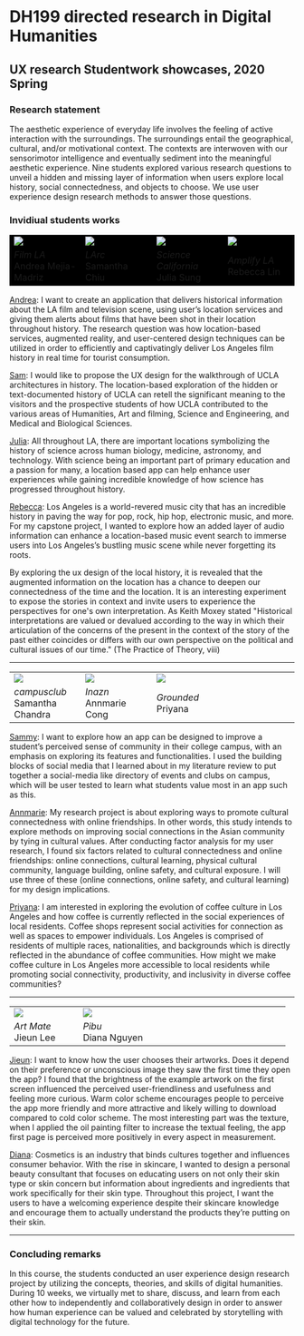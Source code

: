 # DH199 directed research in Digital Humanities 
## UX research Studentwork showcases, 2020 Spring

### Research statement

The aesthetic experience of everyday life involves the feeling of active interaction with the surroundings. The surroundings entail the geographical, cultural, and/or motivational context. The contexts are interwoven with our sensorimotor intelligence and eventually sediment into the meaningful aesthetic experience. Nine students explored various research questions to unveil a hidden and missing layer of information when users explore local history, social connectedness, and objects to choose. We use user experience design research methods to answer those questions.

### Invidiual students works

<table style="background-color: black">
  <tr>
    <td width="25%"> <a href="https://ux-ui-design-lab.github.io/DH199/2020Spring/andrea-flim-3s.gif"> <img src="https://ux-ui-design-lab.github.io/DH199/2020Spring/andrea-filmLA.png" ></a>
    </td>
    <td width="25%">  <a href="https://ux-ui-design-lab.github.io/DH199/2020Spring/sam-LArc.gif" target="_blank"> <img src="https://ux-ui-design-lab.github.io/DH199/2020Spring/sam-LArc.png" ></a>
    </td>
    <td width="25%"> <a href="https://ux-ui-design-lab.github.io/DH199/2020Spring/Julia-3d.gif"> <img src="https://ux-ui-design-lab.github.io/DH199/2020Spring/julia-science.png" ></a>
    </td>
    <td width="25%">  <a href="https://ux-ui-design-lab.github.io/DH199/2020Spring/rebecca-3s.gif"> <img src="https://ux-ui-design-lab.github.io/DH199/2020Spring/rebecca-amplifyLA.png" ></a>
    </td>
  </tr>
  <tr>
    <td width="25%"> <em> Film LA</em> <br> Andrea Mejia-Madriz  
    </td>
    <td width="25%"> <em> LArc </em> <br> Samantha Chiu 
    </td>
    <td width="25%"> <em> Science California </em> <br> Julia Sung
    </td>
    <td width="25%"> <em> Amplify LA </em> <br> Rebecca Lin
    </td>
  </tr>
</table>

[Andrea](https://andreamaria1116.github.io/DH199/): I want to create an application that delivers historical information about the LA film and television scene, using user’s location services and giving them alerts about films that have been shot in their location throughout history. The research question was how location-based services, augmented reality, and user-centered design techniques can be utilized in order to efficiently and captivatingly deliver Los Angeles film history in real time for tourist consumption. 

[Sam](https://samanthachiuu.github.io/DH199/): I would like to propose the UX design for the walkthrough of UCLA architectures in history. The location-based exploration of the hidden or text-documented history of UCLA can retell the significant meaning to the visitors and the prospective students of how UCLA contributed to the various areas of Humanities, Art and filming, Science and Engineering, and Medical and Biological Sciences.

[Julia](https://jsung125.wixsite.com/dh199-20sp): All throughout LA, there are important locations symbolizing the history of science across human biology, medicine, astronomy, and technology.  With science being an important part of primary education and a passion for many, a location based app can help enhance user experiences while gaining incredible knowledge of how science has progressed throughout history.

[Rebecca](https://rlin824.wixsite.com/dh199-rebeccalin): Los Angeles is a world-revered music city that has an incredible history in paving the way for pop, rock, hip hop, electronic music, and more. For my capstone project, I wanted to explore how an added layer of audio information can enhance a location-based music event search to immerse users into Los Angeles’s bustling music scene while never forgetting its roots. 


By exploring the ux design of the local history, it is revealed that the augmented information on the location has a chance to deepen our connectedness of the time and the location. It is an interesting experiment to expose the stories in context and invite users to experience the perspectives for one's own interpretation. As Keith Moxey stated "Historical interpretations are valued or devalued according to the way in which their articulation of the concerns of the present in the context of the story of the past either coincides or differs with our own perspective on the political and cultural issues of our time." (The Practice of Theory, viii)

---

<table style="border: none">
  <tr>
    <td width="25%"> <a href="https://ux-ui-design-lab.github.io/DH199/2020Spring/SammyChandra-campusclub.gif" target="_blank"> <img src="https://ux-ui-design-lab.github.io/DH199/2020Spring/SammyChandra-campusclub.png"></a>
    </td>
    <td width="25%">  <a href="https://ux-ui-design-lab.github.io/DH199/2020Spring/annmarie-inazn.png" target="_blank" > <img src="https://ux-ui-design-lab.github.io/DH199/2020Spring/annmarie-inazn.png" ></a>
    </td>
    <td width="25%"> <a href="https://ux-ui-design-lab.github.io/DH199/2020Spring/Priyana-shell.mp4" target="_blank" > <img src="https://ux-ui-design-lab.github.io/DH199/2020Spring/priyana-grounded.png" ></a>
    </td>
    <td width="25%">  
    </td>
  </tr>
  <tr>
    <td width="25%"> <em> campusclub </em> <br> Samantha Chandra 
    </td>
    <td width="25%"> <em> Inazn </em> <br> Annmarie Cong 
    </td>
    <td width="25%"> <em> Grounded </em> <br> Priyana
    </td>
  </tr>
</table>

[Sammy](https://samanthachandra1.wixsite.com/dh199): I want to explore how an app can be designed to improve a student’s perceived sense of community in their college campus, with an emphasis on exploring its features and functionalities. I used the building blocks of social media that I learned about in my literature review to put together a social-media like directory of events and clubs on campus, which will be user tested to learn what students value most in an app such as this. 

[Annmarie](https://anncong.github.io/DH_199S/): My research project is about exploring ways to promote cultural connectedness with online friendships. In other words, this study intends to explore methods on improving social connections in the Asian community by tying in cultural values. After conducting factor analysis for my user research, I found six factors related to cultural connectedness and online friendships: online connections, cultural learning, physical cultural community, language building, online safety, and cultural exposure. I will use three of these (online connections, online safety, and cultural learning) for my design implications. 

[Priyana](https://priyanapatel57.github.io/DH199/): I am interested in exploring the evolution of coffee culture in Los Angeles and how coffee is currently reflected in the social experiences of local residents. Coffee shops represent social activities for connection as well as spaces to empower individuals. Los Angeles is comprised of residents of multiple races, nationalities, and backgrounds which is directly reflected in the abundance of coffee communities. How might we make coffee culture in Los Angeles more accessible to local residents while promoting social connectivity, productivity, and inclusivity in diverse coffee communities?


---

<table style="border: none">
  <tr>
    <td width="25%"> <a href="https://ux-ui-design-lab.github.io/DH199/2020Spring/Jieun-artmate.gif" target="_blank" > <img src="https://ux-ui-design-lab.github.io/DH199/2020Spring/jieun-artmate.png" ></a>
    </td>
    <td width="25%"> <a href="https://ux-ui-design-lab.github.io/DH199/2020Spring/Diana-pibu.mp4" target="_blank" > <img src="https://ux-ui-design-lab.github.io/DH199/2020Spring/diana-pibu.png" ></a>
    </td>
    <td width="25%">  
    </td>
    <td width="25%">  
    </td>
  </tr>
  <tr>
    <td width="25%"> <em> Art Mate </em> <br> Jieun Lee
    </td>
    <td width="25%"> <em> Pibu </em> <br> Diana Nguyen
    </td>
  </tr>
</table>

[Jieun](http://artmate.surge.sh/index.html): I want to know how the user chooses their artworks. Does it depend on their preference or unconscious image they saw the first time they open the app? I found that the brightness of the example artwork on the first screen influenced the perceived user-friendliness and usefulness and feeling more curious. Warm color scheme encourages people to perceive the app more friendly and more attractive and likely willing to download compared to cold color scheme. The most interesting part was the texture, when I applied the oil painting filter to increase the textual feeling, the app first page is perceived more positively in every aspect in measurement. 

[Diana](https://xdianasmiles.wixsite.com/pibu): Cosmetics is an industry that binds cultures together and influences consumer behavior. With the rise in skincare, I wanted to design a personal beauty consultant that focuses on educating users on not only their skin type or skin concern but information about ingredients and ingredients that work specifically for their skin type. Throughout this project, I want the users to have a welcoming experience despite their skincare knowledge and encourage them to actually understand the products they’re putting on their skin. 

---

### Concluding remarks 

In this course, the students conducted an user experience design research project by utilizing the concepts, theories, and skills of digital humanities. During 10 weeks, we virtually met to share, discuss, and learn from each other how to independently and collaboratively design in order to answer how human experience can be valued and celebrated by storytelling with digital technology for the future. 
